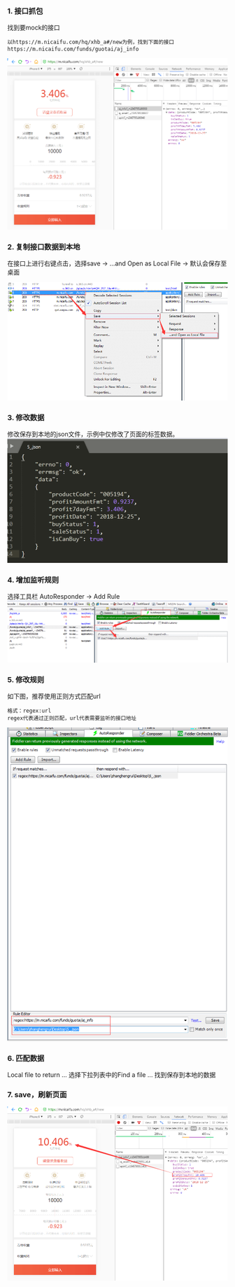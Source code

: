 ### 1. 接口抓包
找到要mock的接口
```
以https://m.nicaifu.com/hq/xhb_a#/new为例，找到下面的接口
https://m.nicaifu.com/funds/guotai/aj_info
```

![](./static/f1.png)

### 2. 复制接口数据到本地
在接口上进行右键点击，选择save -> …and Open as Local File -> 默认会保存至桌面

![](./static/f2.png)

### 3. 修改数据
修改保存到本地的json文件，示例中仅修改了页面的标签数据。
![](./static/f3.png)

### 4. 增加监听规则
选择工具栏 AutoResponder -> Add Rule
![](./static/f4.png)

### 5. 修改规则
如下图，推荐使用正则方式匹配url

```
格式：regex:url  
regex代表通过正则匹配，url代表需要监听的接口地址
```
![](./static/f5.png)

### 6. 匹配数据
Local file to return ... 选择下拉列表中的Find a file ... 找到保存到本地的数据

### 7. save，刷新页面
![](./static/f6.png)